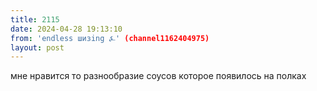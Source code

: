```yaml
---
title: 2115
date: 2024-04-28 19:13:10
from: 'endless шизing ⍼' (channel1162404975)
layout: post
---
```


мне нравится то разнообразие соусов которое появилось на полках
